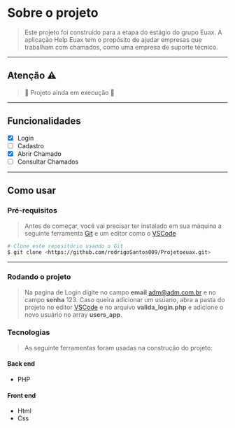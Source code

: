 # Sobre o projeto
> Este projeto foi construído para a etapa do estágio do grupo Euax. A aplicação Help Euax tem o propósito de ajudar empresas que trabalham com chamados, como uma empresa de suporte técnico.
---
## Atenção ⚠️

> 🚧 Projeto ainda em execução 🚧

---

## Funcionalidades

- [x] Login
- [ ] Cadastro
- [x] Abrir Chamado
- [ ] Consultar Chamados

---

## Como usar

### Pré-requisitos

> Antes de começar, você vai precisar ter instalado em sua máquina a seguinte ferramenta [Git](https://git-scm.com) e um editor como o [VSCode](https://code.visualstudio.com/)


```bash
# Clone este repositório usando o Git
$ git clone <https://github.com/rodrigoSantos009/Projetoeuax.git>
```
---

### Rodando o projeto

> Na pagina de Login digite no campo **email** adm@adm.com.br e no campo **senha** 123. Caso queira adicionar um usúario, abra a pasta do projeto no editor [VSCode](https://code.visualstudio.com/) e no arquivo **valida_login.php** e adicione o novo usuário no array **users_app**.

### Tecnologias

> As seguinte ferramentas foram usadas na construção do projeto:
#### Back end
- PHP

#### Front end
- Html
- Css


